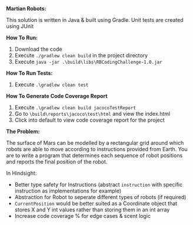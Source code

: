 **Martian Robots:**

This solution is written in Java & built using Gradle.
Unit tests are created using JUnit

**How To Run:**
1. Download the code
2. Execute `./gradlew clean build` in the project directory
3. Execute `java -jar .\build\libs\RBCodingChallenge-1.0.jar`

**How To Run Tests:**
1. Execute `.\gradlew clean test`

**How To Generate Code Coverage Report**
1. Execute `.\gradlew clean build jacocoTestReport`
2. Go to `\build\reports\jacoco\test\html` and view the index.html
3. Click into default to view code coverage report for the project


**The Problem:**

The surface of Mars can be modelled by a rectangular grid around which robots are able to
move according to instructions provided from Earth. You are to write a program that
determines each sequence of robot positions and reports the final position of the robot.

In Hindsight:
- Better type safety for Instructions (abstract `instruction` with specific instruction as implementations for example)
- Abstraction for Robot to seperate different types of robots (if required)
- `CurrentPosition` would be better suited as a Coordinate object that stores X and Y int values rather than storing them in an int array
- Increase code coverage % for edge cases & scent logic